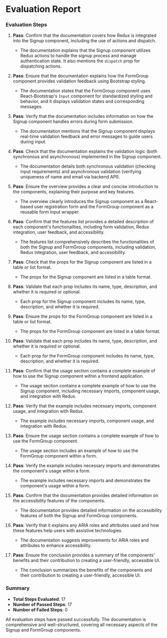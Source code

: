 # Evaluation Report

### Evaluation Steps

1. **Pass**: Confirm that the documentation covers how Redux is integrated into the Signup component, including the use of actions and dispatch.
   - The documentation explains that the Signup component utilizes Redux actions to handle the signup process and manage authentication state. It also mentions the `dispatch` prop for dispatching actions.

2. **Pass**: Ensure that the documentation explains how the FormGroup component provides validation feedback using Bootstrap styling.
   - The documentation states that the FormGroup component uses React-Bootstrap's `Input` component for standardized styling and behavior, and it displays validation states and corresponding messages.

3. **Pass**: Verify that the documentation includes information on how the Signup component handles errors during form submission.
   - The documentation mentions that the Signup component displays real-time validation feedback and error messages to guide users during input.

4. **Pass**: Check that the documentation explains the validation logic (both synchronous and asynchronous) implemented in the Signup component.
   - The documentation details both synchronous validation (checking input requirements) and asynchronous validation (verifying uniqueness of name and email via backend API).

5. **Pass**: Ensure the overview provides a clear and concise introduction to the components, explaining their purpose and key features.
   - The overview clearly introduces the Signup component as a React-based user registration form and the FormGroup component as a reusable form input wrapper.

6. **Pass**: Confirm that the features list provides a detailed description of each component's functionalities, including form validation, Redux integration, user feedback, and accessibility.
   - The features list comprehensively describes the functionalities of both the Signup and FormGroup components, including validation, Redux integration, user feedback, and accessibility.

7. **Pass**: Check that the props for the Signup component are listed in a table or list format.
   - The props for the Signup component are listed in a table format.

8. **Pass**: Validate that each prop includes its name, type, description, and whether it is required or optional.
   - Each prop for the Signup component includes its name, type, description, and whether it is required.

9. **Pass**: Ensure the props for the FormGroup component are listed in a table or list format.
   - The props for the FormGroup component are listed in a table format.

10. **Pass**: Validate that each prop includes its name, type, description, and whether it is required or optional.
    - Each prop for the FormGroup component includes its name, type, description, and whether it is required.

11. **Pass**: Confirm that the usage section contains a complete example of how to use the Signup component within a frontend application.
    - The usage section contains a complete example of how to use the Signup component, including necessary imports, component usage, and integration with Redux.

12. **Pass**: Verify that the example includes necessary imports, component usage, and integration with Redux.
    - The example includes necessary imports, component usage, and integration with Redux.

13. **Pass**: Ensure the usage section contains a complete example of how to use the FormGroup component.
    - The usage section includes an example of how to use the FormGroup component within a form.

14. **Pass**: Verify the example includes necessary imports and demonstrates the component's usage within a form.
    - The example includes necessary imports and demonstrates the component's usage within a form.

15. **Pass**: Confirm that the documentation provides detailed information on the accessibility features of the components.
    - The documentation provides detailed information on the accessibility features of both the Signup and FormGroup components.

16. **Pass**: Verify that it explains any ARIA roles and attributes used and how these features help users with assistive technologies.
    - The documentation suggests improvements for ARIA roles and attributes to enhance accessibility.

17. **Pass**: Ensure the conclusion provides a summary of the components' benefits and their contribution to creating a user-friendly, accessible UI.
    - The conclusion summarizes the benefits of the components and their contribution to creating a user-friendly, accessible UI.

### Summary

- **Total Steps Evaluated**: 17
- **Number of Passed Steps**: 17
- **Number of Failed Steps**: 0

All evaluation steps have passed successfully. The documentation is comprehensive and well-structured, covering all necessary aspects of the Signup and FormGroup components.